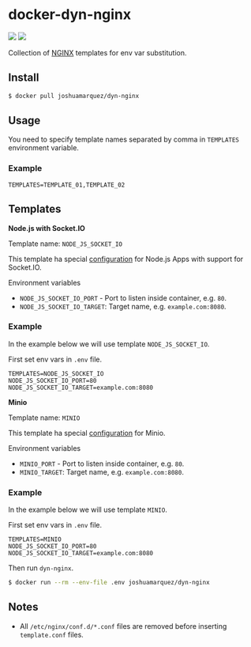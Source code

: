 # docker-dyn-nginx

[![](https://images.microbadger.com/badges/version/joshuamarquez/dyn-nginx:0.1.0.svg)](https://microbadger.com/images/joshuamarquez/dyn-nginx:0.1.0 "Get your own version badge on microbadger.com") [![](https://images.microbadger.com/badges/image/joshuamarquez/dyn-nginx:0.1.0.svg)](https://microbadger.com/images/joshuamarquez/dyn-nginx:0.1.0 "Get your own image badge on microbadger.com")

Collection of [NGINX](https://hub.docker.com/r/library/nginx/) templates for env var substitution.

## Install

```sh
$ docker pull joshuamarquez/dyn-nginx
```

## Usage

You need to specify template names separated by comma in `TEMPLATES` environment variable.

### Example

```
TEMPLATES=TEMPLATE_01,TEMPLATE_02
```

## Templates

**Node.js with Socket.IO**

Template name: `NODE_JS_SOCKET_IO`

This template ha special [configuration](https://www.nginx.com/blog/nginx-nodejs-websockets-socketio) for Node.js Apps with support for Socket.IO.

Environment variables

* `NODE_JS_SOCKET_IO_PORT` - Port to listen inside container, e.g. `80`.
* `NODE_JS_SOCKET_IO_TARGET`: Target name, e.g. `example.com:8080`.



### Example

In the example below we will use template `NODE_JS_SOCKET_IO`.

First set env vars in `.env` file.

```
TEMPLATES=NODE_JS_SOCKET_IO
NODE_JS_SOCKET_IO_PORT=80
NODE_JS_SOCKET_IO_TARGET=example.com:8080
```

**Minio**

Template name: `MINIO`

This template ha special [configuration](https://docs.minio.io/docs/setup-nginx-proxy-with-minio) for Minio.

Environment variables

* `MINIO_PORT` - Port to listen inside container, e.g. `80`.
* `MINIO_TARGET`: Target name, e.g. `example.com:8080`.

### Example

In the example below we will use template `MINIO`.

First set env vars in `.env` file.

```
TEMPLATES=MINIO
NODE_JS_SOCKET_IO_PORT=80
NODE_JS_SOCKET_IO_TARGET=example.com:8080
```

Then run `dyn-nginx`.

```bash
$ docker run --rm --env-file .env joshuamarquez/dyn-nginx
```

## Notes

* All `/etc/nginx/conf.d/*.conf` files are removed before inserting `template.conf` files.
